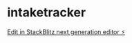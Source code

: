 # intaketracker

[Edit in StackBlitz next generation editor ⚡️](https://stackblitz.com/~/github.com/que1808/intaketracker)